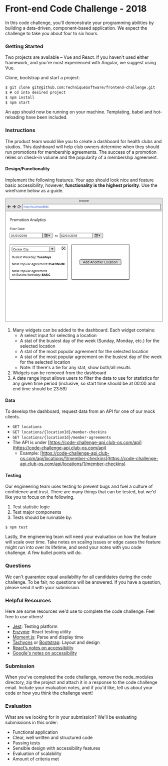 # Front-end Code Challenge - 2018

In this code challenge, you'll demonstrate your programming abilities by building a data-driven, component-based application. We expect the challenge to take you about four to six hours.

### Getting Started

Two projects are available – Vue and React. If you haven't used either framework, and you're most experienced with Angular, we suggest using Vue.

Clone, bootstrap and start a project:

```
$ git clone git@github.com:TechniqueSoftware/frontend-challenge.git
$ # cd into desired project
$ npm install
$ npm start
```

An app should now be running on your machine. Templating, babel and hot-reloading have been included.

### Instructions

The product team would like you to create a dashboard for health clubs and studios. This dashboard will help club owners determine when they should run promotions for membership agreements. The success of a promotion relies on check-in volume and the popularity of a membership agreement.

#### Design/Functionality

Implement the following features. Your app should look nice and feature basic accessibility, however, **functionality is the highest priority**. Use the wireframe below as a guide.

![design mockup](./design-mockup.png)

1. Many widgets can be added to the dashboard. Each widget contains:
    * A select input for selecting a location
    * A stat of the busiest day of the week (Sunday, Monday, etc.) for the selected location
    * A stat of the most popular agreement for the selected location
    * A stat of the most popular agreement on the busiest day of the week for the selected location
    * Note: If there's a tie for any stat, show both/all results
1. Widgets can be removed from the dashboard
1. A date range input allows users to filter the data to use for statistics for any given time period (inclusive, so start time should be at 00:00 and end time should be 23:59)

#### Data

To develop the dashboard, request data from an API for one of our mock clients.

* `GET locations`
* `GET locations/{locationId}/member-checkins`
* `GET locations/{locationId}/member-agreements`
* The API is under [https://code-challenge-api.club-os.com/api](https://code-challenge-api.club-os.com/api)
    * Example: [https://code-challenge-api.club-os.com/api/locations/1/member-checkins](https://code-challenge-api.club-os.com/api/locations/1/member-checkins)
    
#### Testing

Our engineering team uses testing to prevent bugs and fuel a culture of confidence and trust. There are many things that can be tested, but we'd like you to focus on the following.

1. Test statistic logic
1. Test major components
1. Tests should be runnable by:

```
$ npm test
```

Lastly, the engineering team will need your evaluation on how the feature will scale over time. Take notes on scaling issues or edge cases the feature might run into over its lifetime, and send your notes with you code challenge. A few bullet points will do.

### Questions

We can't guarantee equal availability for all candidates during the code challenge. To be fair, no questions will be answered. If you have a question, please send it with your submission.

### Helpful Resources

Here are some resources we'd use to complete the code challenge. Feel free to use others!

* [Jest](https://jestjs.io/): Testing platform
* [Enzyme](http://airbnb.io/enzyme/): React testing utility
* [Moment.js](https://momentjs.com/): Parse and display time
* [Tachyons](http://tachyons.io/) or [Bootstrap](https://getbootstrap.com/): Layout and design
* [React’s notes on accessibility](https://reactjs.org/docs/accessibility.html)
* [Google's notes on accessibility](https://developers.google.com/web/fundamentals/accessibility/)

### Submission

When you've completed the code challenge, remove the node_modules directory, zip the project and attach it in a response to the code challenge email. Include your evaluation notes, and if you'd like, tell us about your code or how you think the challenge went!

### Evaluation

What are we looking for in your submission? We'll be evaluating submissions in this order:

* Functional application
* Clear, well written and structured code
* Passing tests
* Sensible design with accessibility features
* Evaluation of scalability
* Amount of criteria met
